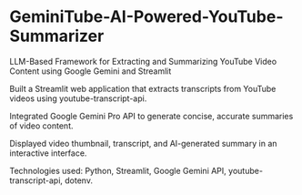 # GeminiTube-AI-Powered-YouTube-Summarizer
LLM-Based Framework for Extracting and Summarizing YouTube Video Content using Google Gemini and Streamlit

Built a Streamlit web application that extracts transcripts from YouTube videos using youtube-transcript-api.

Integrated Google Gemini Pro API to generate concise, accurate summaries of video content.

Displayed video thumbnail, transcript, and AI-generated summary in an interactive interface.

Technologies used: Python, Streamlit, Google Gemini API, youtube-transcript-api, dotenv.
